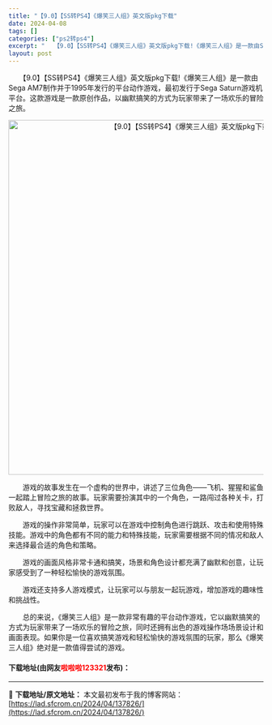 ```yaml
---
title: "【9.0】【SS转PS4】《爆笑三人组》英文版pkg下载"
date: 2024-04-08
tags: []
categories: ["ps2转ps4"]
excerpt: "　　【9.0】【SS转PS4】《爆笑三人组》英文版pkg下载!《爆笑三人组》是一款由Sega AM7制作并于1995年发行的平台动作游戏，最初发行于Sega Saturn游戏机平台。这款游戏是一款原创作品，以幽默搞笑的方式为玩家带来了一场欢乐的冒险之旅。 　　游戏的故事发生在一个虚构的世界中，讲述了&hellip;"
layout: post
---
```


 <p>　　【9.0】【SS转PS4】《爆笑三人组》英文版pkg下载!《爆笑三人组》是一款由Sega AM7制作并于1995年发行的平台动作游戏，最初发行于Sega Saturn游戏机平台。这款游戏是一款原创作品，以幽默搞笑的方式为玩家带来了一场欢乐的冒险之旅。</p> <div> <p align="center"><img align="" border="0" src="https://lad.sfcrom.cn/wp-content/uploads/2024/04/20240408_6613fae65ff98.webp" width="700" alt="【9.0】【SS转PS4】《爆笑三人组》英文版pkg下载" /></p></div> <p>　　游戏的故事发生在一个虚构的世界中，讲述了三位角色&mdash;&mdash;飞机、猩猩和鲨鱼一起踏上冒险之旅的故事。玩家需要扮演其中的一个角色，一路闯过各种关卡，打败敌人，寻找宝藏和拯救世界。</p> <p>　　游戏的操作非常简单，玩家可以在游戏中控制角色进行跳跃、攻击和使用特殊技能。游戏中的角色都有不同的能力和特殊技能，玩家需要根据不同的情况和敌人来选择最合适的角色和策略。</p> <p>　　游戏的画面风格非常卡通和搞笑，场景和角色设计都充满了幽默和创意，让玩家感受到了一种轻松愉快的游戏氛围。</p> <p>　　游戏还支持多人游戏模式，让玩家可以与朋友一起玩游戏，增加游戏的趣味性和挑战性。</p> <p>　　总的来说，《爆笑三人组》是一款非常有趣的平台动作游戏，它以幽默搞笑的方式为玩家带来了一场欢乐的冒险之旅，同时还拥有出色的游戏操作场场景设计和画面表现。如果你是一位喜欢搞笑游戏和轻松愉快的游戏氛围的玩家，那么《爆笑三人组》绝对是一款值得尝试的游戏。</p> <p><h4>下载地址(由网友<font color="red">啦啦啦123321</font>发布)：</h4></p> 

---
📖 **下载地址/原文地址：** 本文最初发布于我的博客网站：[https://lad.sfcrom.cn/2024/04/137826/](https://lad.sfcrom.cn/2024/04/137826/)
